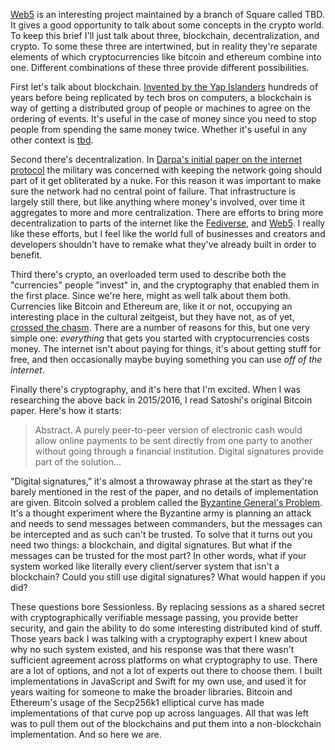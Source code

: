 [Web5](https://github.com/TBD54566975/web5-js) is an interesting project maintained by a branch of Square called TBD. It gives a good opportunity to talk about some concepts in the crypto world. To keep this brief I'll just talk about three, blockchain, decentralization, and crypto. To some these three are intertwined, but in reality they're separate elements of which cryptocurrencies like bitcoin and ethereum combine into one. Different combinations of these three provide different possibilities.

First let's talk about blockchain. [Invented by the Yap Islanders](https://www.npr.org/sections/money/2011/02/15/131934618/the-island-of-stone-money) hundreds of years before being replicated by tech bros on computers, a blockchain is way of getting a distributed group of people or machines to agree on the ordering of events. It's useful in the case of money since you need to stop people from spending the same money twice. Whether it's useful in any other context is [tbd](https://www.web3isgoinggreat.com).

Second there's decentralization. In [Darpa's initial paper on the internet protocol](http://nms.lcs.mit.edu/6829-papers/darpa-internet.pdf) the military was concerned with keeping the network going should part of it get obliterated by a nuke. For this reason it was important to make sure the network had no central point of failure. That infrastructure is largely still there, but like anything where money's involved, over time it aggregates to more and more centralization. There are efforts to bring more decentralization to parts of the internet like the [Fediverse](https://en.wikipedia.org/wiki/Fediverse), and [Web5](https://github.com/TBD54566975/web5-js). I really like these efforts, but I feel like the world full of businesses and creators and developers shouldn't have to remake what they've already built in order to benefit.

Third there's crypto, an overloaded term used to describe both the "currencies" people "invest" in, and the cryptography that enabled them in the first place. Since we're here, might as well talk about them both. Currencies like Bitcoin and Ethereum are, like it or not, occupying an interesting place in the cultural zeitgeist, but they have not, as of yet, [crossed the chasm](https://en.wikipedia.org/wiki/Crossing_the_Chasm). There are a number of reasons for this, but one very simple one: _everything_ that gets you started with cryptocurrencies costs money. The internet isn't about paying for things, it's about getting stuff for free, and then occasionally maybe buying something you can use _off of the internet_. 
 
Finally there's cryptography, and it's here that I'm excited. When I was researching the above back in 2015/2016, I read Satoshi's original Bitcoin paper. Here's how it starts:

> Abstract. A purely peer-to-peer version of electronic cash would allow online payments to be sent directly from one party to another without going through a financial institution. Digital signatures provide part of the solution...

"Digital signatures," it's almost a throwaway phrase at the start as they're barely mentioned in the rest of the paper, and no details of implementation are given. Bitcoin solved a problem called the [Byzantine General's Problem](https://lamport.azurewebsites.net/pubs/byz.pdf). It's a thought experiment where the Byzantine army is planning an attack and needs to send messages between commanders, but the messages can be intercepted and as such can't be trusted. To solve that it turns out you need two things: a blockchain, and digital signatures. But what if the messages can be trusted for the most part? In other words, what if your system worked like literally every client/server system that isn't a blockchain? Could you still use digital signatures? What would happen if you did?

These questions bore Sessionless. By replacing sessions as a shared secret with cryptographically verifiable message passing, you provide better security, and gain the ability to do some interesting distributed kind of stuff. Those years back I was talking with a cryptography expert I knew about why no such system existed, and his response was that there wasn't sufficient agreement across platforms on what cryptography to use. There are a lot of options, and not a lot of experts out there to choose them. I built implementations in JavaScript and Swift for my own use, and used it for years waiting for someone to make the broader libraries. Bitcoin and Ethereum's usage of the Secp256k1 elliptical curve has made implementations of that curve pop up across languages. All that was left was to pull them out of the blockchains and put them into a non-blockchain implementation. And so here we are.

